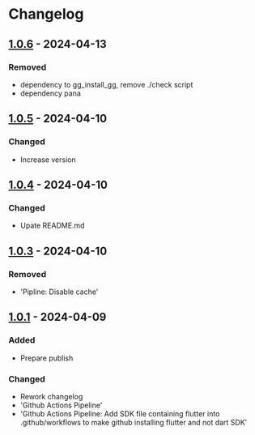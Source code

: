 # Changelog

## [1.0.6] - 2024-04-13

### Removed

- dependency to gg\_install\_gg, remove ./check script
- dependency pana

## [1.0.5] - 2024-04-10

### Changed

- Increase version

## [1.0.4] - 2024-04-10

### Changed

- Upate README.md

## [1.0.3] - 2024-04-10

### Removed

- 'Pipline: Disable cache'

## [1.0.1] - 2024-04-09

### Added

- Prepare publish

### Changed

- Rework changelog
- 'Github Actions Pipeline'
- 'Github Actions Pipeline: Add SDK file containing flutter into .github/workflows to make github installing flutter and not dart SDK'

[1.0.6]: https://github.com/inlavigo/gg_cache/compare/1.0.5...1.0.6
[1.0.5]: https://github.com/inlavigo/gg_cache/compare/1.0.4...1.0.5
[1.0.4]: https://github.com/inlavigo/gg_cache/compare/1.0.3...1.0.4
[1.0.3]: https://github.com/inlavigo/gg_cache/compare/1.0.1...1.0.3
[1.0.1]: https://github.com/inlavigo/gg_cache/tag/%tag
